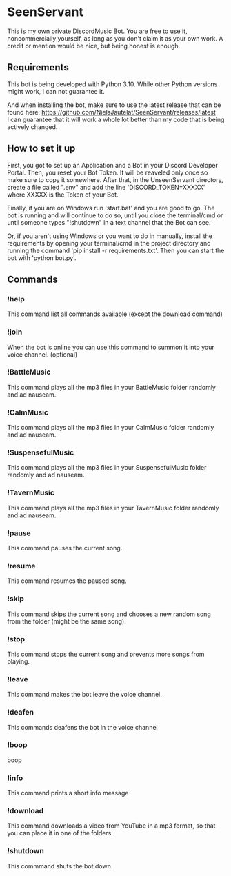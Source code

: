 # SeenServant

This is my own private DiscordMusic Bot.
You are free to use it, noncommercially yourself, as long as you don't claim it as your own work.
A credit or mention would be nice, but being honest is enough.

## Requirements

This bot is being developed with Python 3.10. While other Python versions might work, I can not guarantee it.

And when installing the bot, make sure to use the latest release that can be found here: https://github.com/NielsJautelat/SeenServant/releases/latest <br/>I can guarantee that it will work a whole lot better than my code that is being actively changed.

## How to set it up

First, you got to set up an Application and a Bot in your Discord Developer Portal. Then, you reset your Bot Token. It will be reaveled only once so make sure to copy it somewhere. After that, in the UnseenServant directory, create a file called ".env" and add the line 'DISCORD_TOKEN=XXXXX' where XXXXX is the Token of your Bot.

Finally, if you are on Windows run 'start.bat' and you are good to go. The bot is running and will continue to do so, until you close the terminal/cmd or until someone types "!shutdown" in a text channel that the Bot can see.

Or, if you aren't using Windows or you want to do in manually, install the requirements by opening your terminal/cmd in the project directory and running the command 'pip install -r requirements.txt'. Then you can start the bot with 'python bot.py'.

## Commands

### !help

This command list all commands available (except the download command)

### !join

When the bot is online you can use this command to summon it into your voice channel. (optional)

### !BattleMusic

This command plays all the mp3 files in your BattleMusic folder randomly and ad nauseam.

### !CalmMusic

This command plays all the mp3 files in your CalmMusic folder randomly and ad nauseam.

### !SuspensefulMusic

This command plays all the mp3 files in your SuspensefulMusic folder randomly and ad nauseam.

### !TavernMusic

This command plays all the mp3 files in your TavernMusic folder randomly and ad nauseam.

### !pause

This command pauses the current song.

### !resume

This command resumes the paused song.

### !skip

This command skips the current song and chooses a new random song from the folder (might be the same song).

### !stop

This command stops the current song and prevents more songs from playing.

### !leave

This command makes the bot leave the voice channel.

### !deafen

This commands deafens the bot in the voice channel

### !boop

boop

### !info

This command prints a short info message

### !download

This command downloads a video from YouTube in a mp3 format, so that you can place it in one of the folders.

### !shutdown

This commmand shuts the bot down.
